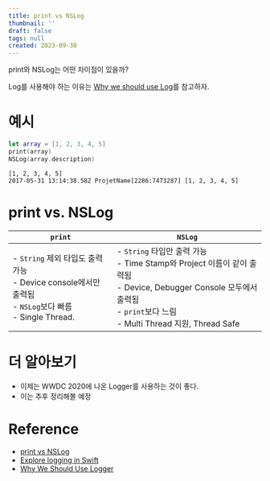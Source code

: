 ```yaml
---
title: print vs NSLog
thumbnail: ''
draft: false
tags: null
created: 2023-09-30
---
```


print와 NSLog는 어떤 차이점이 있을까?

Log를 사용해야 하는 이유는 [Why we should use Log](Why%20we%20should%20use%20Log.md)를 참고하자.

# 예시

````swift
let array = [1, 2, 3, 4, 5]
print(array)
NSLog(array.description)
````

````
[1, 2, 3, 4, 5]
2017-05-31 13:14:38.582 ProjetName[2286:7473287] [1, 2, 3, 4, 5]
````

# print vs. NSLog

|`print`|`NSLog`|
|-------|-------|
|- `String` 제외 타입도 출력 가능 <br> - Device console에서만 출력됨 <br> - `NSLog`보다 빠름 <br> - Single Thread.|- `String` 타입만 출력 가능 <br> - Time Stamp와 Project 이름이 같이 출력됨 <br> - Device, Debugger Console 모두에서 출력됨 <br> - `print`보다 느림 <br> - Multi Thread 지원, Thread Safe|

# 더 알아보기

* 이제는 WWDC 2020에 나온 Logger를 사용하는 것이 좋다.
* 이는 추후 정리해볼 예정

# Reference

* [print vs NSLog](https://riptutorial.com/swift/example/30983/print-vs-nslog)
* [Explore logging in Swift](https://developer.apple.com/videos/play/wwdc2020/10168/)
* [Why We Should Use Logger](https://velog.io/@wansook0316/Why-We-Should-Use-Logger)
